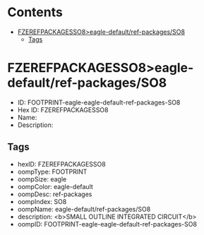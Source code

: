 



Contents
========

* [FZEREFPACKAGESSO8>eagle-default/ref-packages/SO8](#fzerefpackagesso8eagle-defaultref-packagesso8)
	* [Tags](#tags)

# FZEREFPACKAGESSO8>eagle-default/ref-packages/SO8

- ID: FOOTPRINT-eagle-eagle-default-ref-packages-SO8
- Hex ID: FZEREFPACKAGESSO8
- Name: 
- Description: 

## Tags

- hexID: FZEREFPACKAGESSO8
- oompType: FOOTPRINT
- oompSize: eagle
- oompColor: eagle-default
- oompDesc: ref-packages
- oompIndex: SO8
- oompName: eagle-default/ref-packages/SO8
- description: &lt;b&gt;SMALL OUTLINE INTEGRATED CIRCUIT&lt;/b&gt;
- oompID: FOOTPRINT-eagle-eagle-default-ref-packages-SO8
